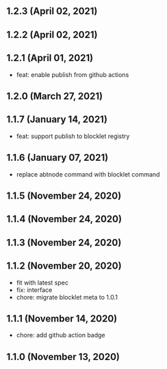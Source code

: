 ## 1.2.3 (April 02, 2021)



## 1.2.2 (April 02, 2021)



## 1.2.1 (April 01, 2021)

- feat: enable publish from github actions

## 1.2.0 (March 27, 2021)



## 1.1.7 (January 14, 2021)

- feat: support publish to blocklet registry

## 1.1.6 (January 07, 2021)

- replace abtnode command with blocklet command

## 1.1.5 (November 24, 2020)



## 1.1.4 (November 24, 2020)



## 1.1.3 (November 24, 2020)



## 1.1.2 (November 20, 2020)

- fit with latest spec
- fix: interface
- chore: migrate blocklet meta to 1.0.1

## 1.1.1 (November 14, 2020)

- chore: add github action badge

## 1.1.0 (November 13, 2020)
